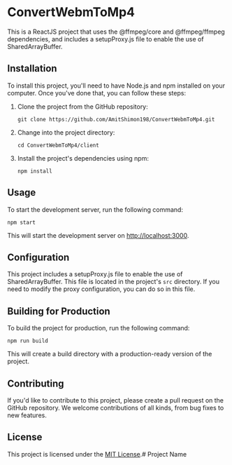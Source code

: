 
# ConvertWebmToMp4

This is a ReactJS project that uses the @ffmpeg/core and @ffmpeg/ffmpeg dependencies, and includes a setupProxy.js file to enable the use of SharedArrayBuffer.

## Installation

To install this project, you'll need to have Node.js and npm installed on your computer. Once you've done that, you can follow these steps:

1.  Clone the project from the GitHub repository:
     
    `git clone https://github.com/AmitShimon198/ConvertWebmToMp4.git` 
    
2.  Change into the project directory:
       
    `cd ConvertWebmToMp4/client` 
    
3.  Install the project's dependencies using npm:

    `npm install` 
    

## Usage

To start the development server, run the following command:

`npm start` 

This will start the development server on [http://localhost:3000](http://localhost:3000/).

## Configuration

This project includes a setupProxy.js file to enable the use of SharedArrayBuffer. This file is located in the project's `src` directory. If you need to modify the proxy configuration, you can do so in this file.

## Building for Production

To build the project for production, run the following command:

`npm run build` 

This will create a build directory with a production-ready version of the project.

## Contributing

If you'd like to contribute to this project, please create a pull request on the GitHub repository. We welcome contributions of all kinds, from bug fixes to new features.

## License

This project is licensed under the [MIT License](https://chat.openai.com/LICENSE).# Project Name
